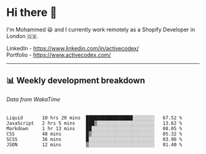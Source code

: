 # Hi there 👋

I'm Mohammed 😃 and I currently work remotely as a Shopify Developer in London 🇬🇧.

LinkedIn - https://www.linkedin.com/in/activecodex/
<br/>
Portfolio - https://www.activecodex.com/

---

## 📊 Weekly development breakdown
###### Data from WakaTime

<!--START_SECTION:waka-->

```text
Liquid       10 hrs 20 mins  █████████████████░░░░░░░░   67.52 %
JavaScript   2 hrs 5 mins    ███▒░░░░░░░░░░░░░░░░░░░░░   13.62 %
Markdown     1 hr 13 mins    ██░░░░░░░░░░░░░░░░░░░░░░░   08.05 %
CSS          48 mins         █▒░░░░░░░░░░░░░░░░░░░░░░░   05.32 %
SCSS         36 mins         █░░░░░░░░░░░░░░░░░░░░░░░░   03.96 %
JSON         12 mins         ▒░░░░░░░░░░░░░░░░░░░░░░░░   01.40 %
```

<!--END_SECTION:waka-->
